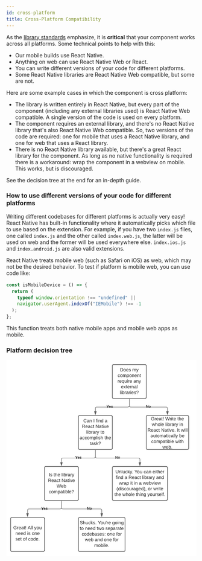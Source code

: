 ```yaml
---
id: cross-platform
title: Cross-Platform Compatibility
---
```


As the [library standards](/docs/standards/philosophy) emphasize, it is **critical** that your component works across all platforms. Some technical points to help with this:

- Our mobile builds use React Native.
- Anything on web can use React Native Web or React.
- You can write different versions of your code for different platforms.
- Some React Native libraries are React Native Web compatible, but some are not.

Here are some example cases in which the component is cross platform:

- The library is written entirely in React Native, but every part of the component (including any external libraries used) is React Native Web compatible. A single version of the code is used on every platform.
- The component requires an external library, and there's no React Native library that's also React Native Web compatible. So, two versions of the code are required: one for mobile that uses a React Native library, and one for web that uses a React library.
- There is no React Native library available, but there's a great React library for the component. As long as no native functionality is required there is a workaround: wrap the component in a webview on mobile. This works, but is discouraged.

See the decision tree at the end for an in-depth guide.

### How to use different versions of your code for different platforms

Writing different codebases for different platforms is actually very easy! React Native has built-in functionality where it automatically picks which file to use based on the extension. For example, if you have two `index.js` files, one called `index.js` and the other called `index.web.js`, the latter will be used on web and the former will be used everywhere else. `index.ios.js` and `index.android.js` are also valid extensions.

React Native treats mobile web (such as Safari on iOS) as web, which may not be the desired behavior. To test if platform is mobile web, you can use code like:

```javascript
const isMobileDevice = () => {
  return (
    typeof window.orientation !== "undefined" ||
    navigator.userAgent.indexOf("IEMobile") !== -1
  );
};
```

This function treats both native mobile apps and mobile web apps as mobile.

### Platform decision tree

<img src="/img/decision-tree.png" width="628" alt='Click to toggle developer more to "true"' />
